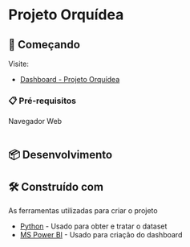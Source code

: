 # Projeto Orquídea



## 🚀 Começando

Visite:

* [Dashboard - Projeto Orquídea](https://app.powerbi.com/view?r=eyJrIjoiNGYzOWVkMGMtYWU3Zi00OTAzLThmZmQtMmVkNzk4MjdhZDVjIiwidCI6IjdiNjIxY2E1LTMzOWMtNGZkMi1iOTVhLWFlM2RjZjM3NTQ4MSJ9)

### 📋 Pré-requisitos

Navegador Web

```
```

## 📦 Desenvolvimento



## 🛠️ Construído com

As ferramentas utilizadas para criar o projeto

* [Python](https://www.python.org/) - Usado para obter e tratar o dataset
* [MS Power BI](https://powerbi.microsoft.com/en/) - Usado para criação do dashboard
